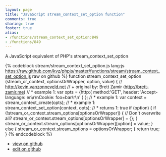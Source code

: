 ```yaml
---
layout: page
title: "JavaScript stream_context_set_option function"
comments: true
sharing: true
footer: true
alias:
- /functions/stream_context_set_option:849
- /functions/849
---
```

A JavaScript equivalent of PHP's stream_context_set_option

{% codeblock stream/stream_context_set_option.js lang:js https://raw.github.com/kvz/phpjs/master/functions/stream/stream_context_set_option.js raw on github %}
function stream_context_set_option (stream_or_context, optionsOrWrapper, option, value) {
    // http://kevin.vanzonneveld.net
    // +   original by: Brett Zamir (http://brett-zamir.me)
    // *     example 1: var opts = {http:{ method:'GET', header: 'Accept-language: en\r\nCookie: foo=bar\r\n' } };
    // *     example 1: var context = stream_context_create(opts);
    // *     example 1: stream_context_set_option(context, opts);
    // *     returns 1: true
    if (option) {
        if (!stream_or_context.stream_options[optionsOrWrapper]) { // Don't overwrite all?
            stream_or_context.stream_options[optionsOrWrapper] = {};
        }
        stream_or_context.stream_options[optionsOrWrapper][option] = value;
    } else {
        stream_or_context.stream_options = optionsOrWrapper;
    }
    return true;
}
{% endcodeblock %}

 - [view on github](https://github.com/kvz/phpjs/blob/master/functions/stream/stream_context_set_option.js)
 - [edit on github](https://github.com/kvz/phpjs/edit/master/functions/stream/stream_context_set_option.js)
